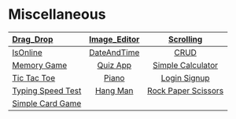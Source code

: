 # Miscellaneous
|  [Drag_Drop](https://tahataha579.github.io/Miscellaneous/Drag%20And%20Drop/Drag_Drop.html)  |  [Image_Editor](https://tahataha579.github.io/Miscellaneous/Image_Editor/Image_Editor.html) | [Scrolling](https://tahataha579.github.io/Miscellaneous/Scrolling/scrolling.html) |
| :-- |:--:| :--:|
|  [IsOnline](https://tahataha579.github.io/Miscellaneous/isOnline/isOnline.html) |  [DateAndTime](https://tahataha579.github.io/Miscellaneous/DateAndTime/DateAndTime.html)|  [CRUD](https://tahataha579.github.io/Miscellaneous/CRUD/crud.html) |
|  [Memory Game](https://tahataha579.github.io/Miscellaneous/Memory%20Game/Tutorials_8.html) |  [Quiz App](https://tahataha579.github.io/Miscellaneous/Quiz%20App/Quiz_App.html) |  [Simple Calculator](https://tahataha579.github.io/Miscellaneous/Calculator/Calculator.html) |
|  [Tic Tac Toe](https://tahataha579.github.io/Miscellaneous/Tic%20Tac%20Toe/Tic_Tac_Toe.html) |  [Piano](https://tahataha579.github.io/Miscellaneous/Piano/piano.html) |[Login Signup](https://tahataha579.github.io/Miscellaneous/Login_Signup/login_signup.html) |
|  [Typing Speed Test](https://tahataha579.github.io/Miscellaneous/Typing%20Speed%20Test/Typing_Speed_Test.html) | [Hang Man](https://tahataha579.github.io/Miscellaneous/HangMan/index.html) |[Rock Paper Scissors](https://tahataha579.github.io/Miscellaneous/Rock%20Paper%20Scissors/index.html) |
|  [Simple Card Game](https://tahataha579.github.io/Miscellaneous/Simple_Card_Game/index.html)

